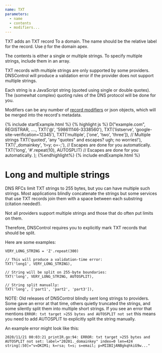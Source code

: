 ```yaml
---
name: TXT
parameters:
  - name
  - contents
  - modifiers...
---
```


TXT adds an TXT record To a domain. The name should be the relative
label for the record. Use `@` for the domain apex.

The contents is either a single or multiple strings.  To
specify multiple strings, include them in an array.

TXT records with multiple strings are only supported by some
providers. DNSControl will produce a validation error if the
provider does not support multiple strings.

Each string is a JavaScript string (quoted using single or double
quotes).  The (somewhat complex) quoting rules of the DNS protocol
will be done for you.

Modifiers can be any number of [record modifiers](#record-modifiers) or json objects, which will be merged into the record's metadata.

{% include startExample.html %}
{% highlight js %}
    D("example.com", REGISTRAR, ....,
      TXT('@', '598611146-3338560'),
      TXT('listserve', 'google-site-verification=12345'),
      TXT('multiple', ['one', 'two', 'three']),  // Multiple strings
      TXT('quoted', 'any "quotes" and escapes? ugh; no worries!'),
      TXT('_domainkey', 't=y; o=-;'), // Escapes are done for you automatically.
      TXT('long', '#'.repeat(10), AUTOSPLIT) // Escapes are done for you automatically.
    );
{%endhighlight%}
{% include endExample.html %}


# Long and multiple strings

DNS RFCs limit TXT strings to 255 bytes, but you can have multiple
such strings.  Most applications blindly concatenate the strings but
some services that use TXT records join them with a space between each
substring (citation needed!).

Not all providers support multiple strings and those that do often put
limits on them.

Therefore, DNSControl requires you to explicitly mark TXT records that
should be split.

Here are some examples:

    VERY_LONG_STRING = 'Z'.repeat(300)

    // This will produce a validation-time error:
    TXT('long1', VERY_LONG_STRING),

    // String will be split on 255-byte boundaries:
    TXT('long', VERY_LONG_STRING, AUTOSPLIT),

    // String split manually:
    TXT('long', ['part1', 'part2', 'part3']),

NOTE: Old releases of DNSControl blindly sent long strings to
providers. Some gave an error at that time, others quietly truncated
the strings, and some silently split them into multiple short
strings.  If you see an error that mentions
`ERROR: txt target >255 bytes and AUTOSPLIT not set` this means you
need to add AUTOSPLIT to explicitly split the string manually.

An example error might look like this:

    2020/11/21 00:03:21 printIR.go:94: ERROR: txt target >255 bytes and AUTOSPLIT not set: label="20201._domainkey" index=0 len=424 string[:50]="v=DKIM1; k=rsa; t=s; s=email; p=MIIBIjANBgkqhkiG9w..."

